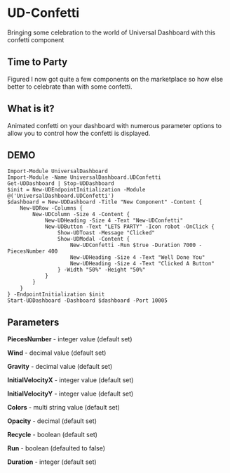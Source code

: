 # UD-Confetti
Bringing some celebration to the world of Universal Dashboard with this confetti component

## Time to Party

Figured I now got quite a few components on the marketplace so how else better to celebrate than with some confetti. 

## What is it?

Animated confetti on your dashboard with numerous parameter options to allow you to control how the confetti is displayed.

## DEMO

```
Import-Module UniversalDashboard
Import-Module -Name UniversalDashboard.UDConfetti
Get-UDDashboard | Stop-UDDashboard
$init = New-UDEndpointInitialization -Module @('UniversalDashboard.UDConfetti')
$dashboard = New-UDDashboard -Title "New Component" -Content {
    New-UDRow -Columns {
        New-UDColumn -Size 4 -Content {
            New-UDHeading -Size 4 -Text "New-UDConfetti"
            New-UDButton -Text "LETS PARTY" -Icon robot -OnClick {
                Show-UDToast -Message "Clicked"
                Show-UDModal -Content {
                    New-UDConfetti -Run $true -Duration 7000 -PiecesNumber 400
                    New-UDHeading -Size 4 -Text "Well Done You"
                    New-UDHeading -Size 4 -Text "Clicked A Button"
                } -Width "50%" -Height "50%"
            }
        }
    }
} -EndpointInitialization $init
Start-UDDashboard -Dashboard $dashboard -Port 10005
```

## Parameters
 **PiecesNumber**  - integer value (default set)
 
 **Wind**              - decimal value (default set)
 
 **Gravity**           - decimal value (default set)
 
 **InitialVelocityX**  - integer value (default set)
 
 **InitialVelocityY**  - integer value (default set)
 
 **Colors**            - multi string value (default set)
 
 **Opacity**           - decimal (default set)
 
 **Recycle**           - boolean (default set)
 
 **Run**               - boolean (defaulted to false)
 
 **Duration**          - integer (default set)

